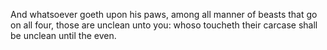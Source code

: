 And whatsoever goeth upon his paws, among all manner of beasts that go on all four, those are unclean unto you: whoso toucheth their carcase shall be unclean until the even.
